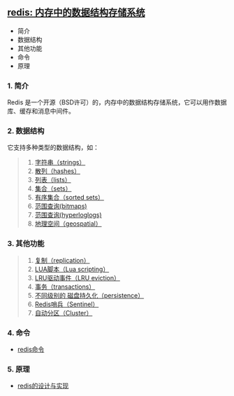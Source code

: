 ## [redis: 内存中的数据结构存储系统](http://redis.cn/)
+ 简介  
+ 数据结构
+ 其他功能
+ 命令
+ 原理  

### 1. 简介
Redis 是一个开源（BSD许可）的，内存中的数据结构存储系统，它可以用作数据库、缓存和消息中间件。 

### 2. 数据结构  
它支持多种类型的数据结构，如： 
>1. [字符串（strings）](http://redis.cn/topics/data-types-intro.html#strings)  
>1. [散列（hashes）](http://redis.cn/topics/data-types-intro.html#hashes) 
>1. [列表（lists）](http://redis.cn/topics/data-types-intro.html#lists) 
>1. [集合（sets）](http://redis.cn/topics/data-types-intro.html#sets) 
>1. [有序集合（sorted sets）](http://redis.cn/topics/data-types-intro.html#sorted-sets) 
>1. [范围查询(bitmaps)](http://redis.cn/topics/data-types-intro.html#bitmaps)
>1. [范围查询(hyperloglogs)](http://redis.cn/topics/data-types-intro.html#hyperloglogs)  
>1. [地理空间（geospatial）](http://redis.cn/topics/data-types-intro.html#geospatial)   

### 3. 其他功能  
>1. [复制（replication）](http://redis.cn/topics/replication.html)  
>1. [LUA脚本（Lua scripting）](http://redis.cn/commands/eval.html)  
>1. [LRU驱动事件（LRU eviction）](http://redis.cn/topics/lru-cache.html)  
>1. [事务（transactions）](http://redis.cn/topics/transactions.html) 
>1. [不同级别的 磁盘持久化（persistence）](http://redis.cn/topics/persistence.html)  
>1. [Redis哨兵（Sentinel）](http://redis.cn/topics/sentinel.html)    
>1. [自动分区（Cluster）](http://redis.cn/topics/cluster-tutorial.html) 

### 4. 命令
+ [redis命令](http://redis.cn/commands.html)

### 5. 原理 
+ [redis的设计与实现](../../resources/pdf/redis设计与实现-v2.pdf)